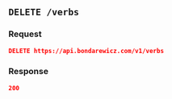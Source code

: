 ## `DELETE /verbs`

### Request

```json
DELETE https://api.bondarewicz.com/v1/verbs
```

### Response

```json
200
```